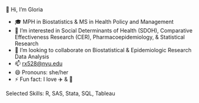 👋 Hi, I’m Gloria

- 🎓 MPH in Biostatistics & MS in Health Policy and Management
- 👀 I’m interested in Social Determinants of Health (SDOH), Comparative Effectiveness Research (CER), Pharmacoepidemiology, & Statistical Research 
- 💞️ I’m looking to collaborate on Biostatistical & Epidemiologic Research Data Analysis 
- 📫 rx528@nyu.edu 
- 😄 Pronouns: she/her
- ⚡ Fun fact: I love ✈️ & 🔮

Selected Skills:
R, SAS, Stata, SQL, Tableau

<!---
Gloria9989/Gloria9989 is a ✨ special ✨ repository because its `README.md` (this file) appears on your GitHub profile.
You can click the Preview link to take a look at your changes.
--->
